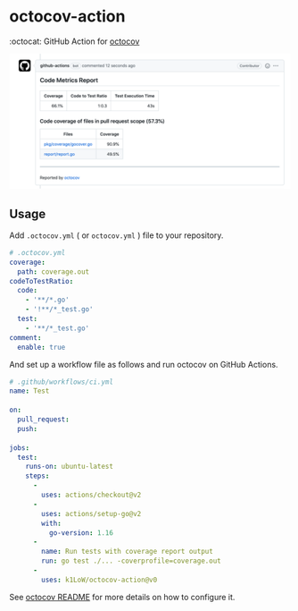 # octocov-action

:octocat: GitHub Action for [octocov](https://github.com/k1LoW/octocov)

![comment](docs/comment.png)

## Usage

Add `.octocov.yml` ( or `octocov.yml` ) file to your repository.

``` yaml
# .octocov.yml
coverage:
  path: coverage.out
codeToTestRatio:
  code:
    - '**/*.go'
    - '!**/*_test.go'
  test:
    - '**/*_test.go'
comment:
  enable: true
```

And set up a workflow file as follows and run octocov on GitHub Actions.

``` yaml
# .github/workflows/ci.yml
name: Test

on:
  pull_request:
  push:

jobs:
  test:
    runs-on: ubuntu-latest
    steps:
      -
        uses: actions/checkout@v2
      -
        uses: actions/setup-go@v2
        with:
          go-version: 1.16
      -
        name: Run tests with coverage report output
        run: go test ./... -coverprofile=coverage.out
      -
        uses: k1LoW/octocov-action@v0
```

See [octocov README](https://github.com/k1LoW/octocov) for more details on how to configure it.

